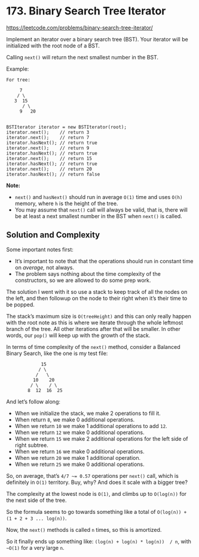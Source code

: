 # 173. Binary Search Tree Iterator

https://leetcode.com/problems/binary-search-tree-iterator/

Implement an iterator over a binary search tree (BST). Your iterator will be initialized with the root node of a BST.

Calling `next()` will return the next smallest number in the BST.

Example:
```
For tree:

     7
    / \
   3  15
      / \
     9   20


BSTIterator iterator = new BSTIterator(root);
iterator.next();    // return 3
iterator.next();    // return 7
iterator.hasNext(); // return true
iterator.next();    // return 9
iterator.hasNext(); // return true
iterator.next();    // return 15
iterator.hasNext(); // return true
iterator.next();    // return 20
iterator.hasNext(); // return false
```

**Note:**
- `next()` and `hasNext()` should run in average `O(1)` time and uses `O(h)` memory, where `h` is the height of the tree.
- You may assume that `next()` call will always be valid, that is, there will be at least a next smallest number in the BST when `next()` is called.

## Solution and Complexity

Some important notes first:
- It’s important to note that that the operations should run in constant time on _average,_ not always.
- The problem says nothing about the time complexity of the constructors, so we are allowed to do some prep work.

The solution I went with it so use a stack to keep track of all the nodes on the left, and then followup on the node to their right when it’s their time to be popped.

The stack’s maximum size is `O(treeHeight)` and this can only really happen with the root note as this is where we iterate through the whole leftmost branch of the tree. All other iterations after that will be smaller. In other words, our `pop()` will keep up with the growth of the stack.

In terms of time complexity of the `next()` method, consider a Balanced Binary Search, like the one is my test file:


```
             15
            / \
           /   \
          10    20
         / \    / \
        8  12  16  25
```

And let’s follow along:
- When we initialize the stack, we make 2 operations to fill it.
- When return `8`, we make 0 additional operations.
- When we return `10` we make 1 additional operations to add `12`.
- When we return `12` we make 0 additional operations.
- When we return `15` we make 2 additional operations for the left side of right subtree.
- When we return `16` we make 0 additional operations.
- When we return `20` we make 1 additional operation.
- When we return `25` we make 0 additional operations.

So, on average, that’s `4/7 ~= 0.57` operations per `next()` call, which is definitely in `O(1)` territory. Buy, why? And does it scale with a bigger tree?

The complexity at the lowest node is `O(1)`, and climbs up to `O(log(n))` for the next side of the tree.

So the formula seems to go towards something like a total of `O(log(n)) + (1 + 2 + 3 ... log(n))`.

Now, the `next()` methods is called `n` times, so this is amortized.

So it finally ends up something like: `(log(n) + log(n) * log(n))  / n`, with `~O(1)` for a very large `n`.
